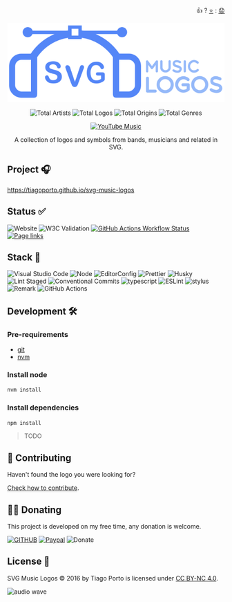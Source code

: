<p align="right">
👍 ? <a href="https://github.com/tiagoporto/svg-music-logos/stargazers">⭐</a> : <a href="https://github.com/tiagoporto/svg-music-logos/issues">😞</a>
</p>

<div align="center">

[![SVG Music Logos](./docs/logo.svg)](https://tiagoporto.github.io/svg-music-logos/)

<!-- replace start -->

![Total Artists](https://img.shields.io/badge/artists-192-blue.svg?style=flat-square)
![Total Logos](https://img.shields.io/badge/logos-343-blue.svg?style=flat-square)
![Total Origins](https://img.shields.io/badge/origins-20-blue.svg?style=flat-square)
![Total Genres](https://img.shields.io/badge/genres-59-blue.svg?style=flat-square)

<!-- replace end -->

[![YouTube Music](https://img.shields.io/badge/youtube%20music-playlist-555?style=for-the-badge\&logo=youtube-music\&labelColor=FF0000)](https://music.youtube.com/playlist?list=PLKtV93YW2_X-Iu_iNpyMG03bWx8YTTAx6\&feature=share)

A collection of logos and symbols from bands, musicians and related in SVG.

</div>

## Project 🎧

<https://tiagoporto.github.io/svg-music-logos>

## Status ✅

![Website](https://img.shields.io/website/https/tiagoporto.github.io/svg-music-logos.svg?down_color=lightgrey\&down_message=offline\&style=flat-square\&up_message=online)
![W3C Validation](https://img.shields.io/w3c-validation/html.svg?style=flat-square\&targetUrl=https://tiagoporto.github.io/svg-music-logos)
[![GitHub Actions Workflow Status](https://img.shields.io/github/actions/workflow/status/tiagoporto/svg-music-logos/ci.yml?label=checks\&style=flat-square)](https://github.com/tiagoporto/svg-music-logos/actions/workflows/ci.yml)
[![Page links](https://img.shields.io/github/actions/workflow/status/tiagoporto/svg-music-logos/dead-link.yml?branch=main\&style=flat-square\&label=page%20links)](https://github.com/tiagoporto/svg-music-logos/actions/workflows/dead-link.yml)

## Stack 🧰

![Visual Studio Code](https://img.shields.io/badge/Visual%20Studio%20Code-0078d7.svg?style=for-the-badge\&logo=visual-studio-code\&logoColor=white)
![Node](https://img.shields.io/badge/Nodejs-%23339933.svg?style=for-the-badge\&logo=node.js\&logoColor=white)
![EditorConfig](https://img.shields.io/badge/EditorConfig-%23E0EFEF.svg?style=for-the-badge\&logo=editorconfig\&logoColor=black)
![Prettier](https://img.shields.io/badge/Prettier-1A2B34.svg?style=for-the-badge\&logo=prettier)
![Husky](https://img.shields.io/badge/Husky-%23161618.svg?style=for-the-badge)
![Lint Staged](https://img.shields.io/badge/Lint%20Staged-%23FFF.svg?style=for-the-badge)
![Conventional Commits](https://img.shields.io/badge/Conventional%20Commits-%23FE5196.svg?style=for-the-badge\&logo=conventionalcommits\&logoColor=white)
![typescript](https://img.shields.io/badge/typescript-%23007ACC?style=for-the-badge\&logo=typescript\&logoColor=white)
![ESLint](https://img.shields.io/badge/ESLint-%234B32C3.svg?style=for-the-badge\&logo=eslint\&logoColor=white)
![stylus](https://img.shields.io/badge/stylus-%23ff6347?style=for-the-badge\&logo=stylus\&logoColor=white)
![Remark](https://img.shields.io/badge/Remark-%230A0E0F.svg?style=for-the-badge\&logo=remark\&logoColor=d80303)
![GitHub Actions](https://img.shields.io/badge/github%20actions-%232671E5.svg?style=for-the-badge\&logo=githubactions\&logoColor=white)

<!-- ![nuxt.js](https://img.shields.io/badge/nuxt.js-%2300c58e?style=for-the-badge&logo=nuxt.js&logoColor=white)
![Stylelint](https://img.shields.io/badge/Stylelint-%231B3A4B.svg?style=for-the-badge&logo=stylelint&logoColor=white)
![PostCSS](https://img.shields.io/badge/PostCSS-%23DD3A0A.svg?style=for-the-badge&logo=postcss&logoColor=white)
![Browserslist](https://img.shields.io/badge/Browserslist-%23FED538.svg?style=for-the-badge&color=%231D1D1D)
![graphql](https://img.shields.io/badge/-GraphQL-E10098?style=for-the-badge&logo=graphql&logoColor=white)
![mongo](https://img.shields.io/badge/MongoDB-%234ea94b?style=for-the-badge&logo=mongodb&logoColor=white)
![jest](https://img.shields.io/badge/-jest-%23C21325?style=for-the-badge&logo=jest&logoColor=white) -->

## Development 🛠

### Pre-requirements

- [git](https://git-scm.com)
- [nvm](https://github.com/nvm-sh/nvm)

### Install node

```bash
nvm install
```

### Install dependencies

```bash
npm install
```

> TODO

## 🤝 Contributing

Haven't found the logo you were looking for?

[Check how to contribute](CONTRIBUTING.md).

## 🤜🤛 Donating

This project is developed on my free time, any donation is welcome.

[![GITHUB](https://img.shields.io/badge/-github-black?logo=github)](https://github.com/sponsors/tiagoporto)
[![Paypal](https://img.shields.io/badge/-PayPal-blue?logo=paypal)](https://www.paypal.com/cgi-bin/webscr?cmd=_donations\&business=YTDUQ8RZ2G4Q8\&lc=US\&item_name=tiagoporto\&currency_code=USD\&bn=PP%2dDonationsBF%3abtn_donateCC_LG%2egif%3aNonHosted)
![Donate](https://img.shields.io/badge/bitcoin-14iqQcwYPLBceRURHuFosGTDXxMmt3cLDp-yellow.svg?logo=bitcoin)

## License 📄

SVG Music Logos © 2016 by Tiago Porto is licensed under [CC BY-NC 4.0](LICENSE).

![audio wave](https://media.giphy.com/media/aw6CWyyLQ8WyRuktxR/source.gif)
